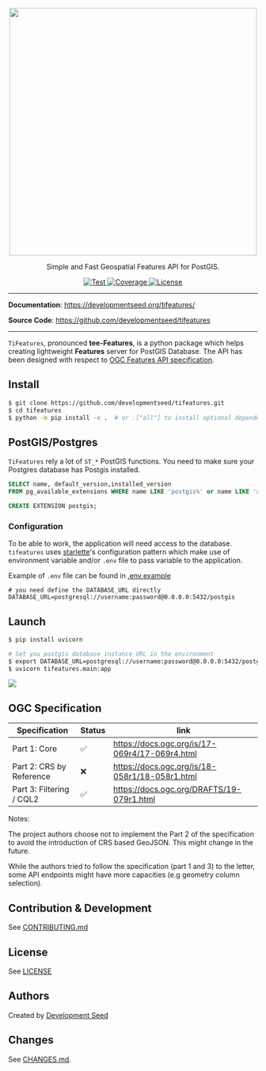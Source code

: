 <p align="center">
  <img width="500" src="https://user-images.githubusercontent.com/10407788/172736520-18da1910-87ac-41a9-b6f0-6c6ae503bd5e.png"/>
  <p align="center">Simple and Fast Geospatial Features API for PostGIS.</p>
</p>
<p align="center">
  <a href="https://github.com/developmentseed/tifeatures/actions?query=workflow%3ACI" target="_blank">
      <img src="https://github.com/developmentseed/tifeatures/workflows/CI/badge.svg" alt="Test">
  </a>
  <a href="https://codecov.io/gh/developmentseed/tifeatures" target="_blank">
      <img src="https://codecov.io/gh/developmentseed/tifeatures/branch/master/graph/badge.svg" alt="Coverage">
  </a>
  <a href="https://github.com/developmentseed/tifeatures/blob/master/LICENSE" target="_blank">
      <img src="https://img.shields.io/github/license/developmentseed/tifeatures.svg" alt="License">

  </a>
</p>

---

**Documentation**: <a href="https://developmentseed.org/tifeatures/" target="_blank">https://developmentseed.org/tifeatures/</a>

**Source Code**: <a href="https://github.com/developmentseed/tifeatures" target="_blank">https://github.com/developmentseed/tifeatures</a>

---

`TiFeatures`, pronounced **tee-Features**, is a python package which helps creating lightweight **Features** server for PostGIS Database. The API has been designed with respect to [OGC Features API specification](https://github.com/opengeospatial/ogcapi-features).

## Install

```bash
$ git clone https://github.com/developmentseed/tifeatures.git
$ cd tifeatures
$ python -m pip install -e .  # or .["all"] to install optional dependencies
```

## PostGIS/Postgres

`TiFeatures` rely a lot of `ST_*` PostGIS functions. You need to make sure your Postgres database has Postgis installed.

```sql
SELECT name, default_version,installed_version
FROM pg_available_extensions WHERE name LIKE 'postgis%' or name LIKE 'address%';
```

```sql
CREATE EXTENSION postgis;
```

### Configuration

To be able to work, the application will need access to the database. `tifeatures` uses [starlette](https://www.starlette.io/config/)'s configuration pattern which make use of environment variable and/or `.env` file to pass variable to the application.

Example of `.env` file can be found in [.env.example](https://github.com/developmentseed/tifeatures/blob/master/.env.example)

```
# you need define the DATABASE_URL directly
DATABASE_URL=postgresql://username:password@0.0.0.0:5432/postgis
```

## Launch

```bash
$ pip install uvicorn

# Set you postgis database instance URL in the environment
$ export DATABASE_URL=postgresql://username:password@0.0.0.0:5432/postgis
$ uvicorn tifeatures.main:app
```

![](https://user-images.githubusercontent.com/10407788/152539521-eadb9680-44ea-4647-b65d-d6644169db85.png)

## OGC Specification

Specification | Status | link |
|          -- |     -- |   -- |
Part 1: Core             | ✅ | https://docs.ogc.org/is/17-069r4/17-069r4.html
Part 2: CRS by Reference | ❌ | https://docs.ogc.org/is/18-058r1/18-058r1.html
Part 3: Filtering / CQL2 | ✅ | https://docs.ogc.org/DRAFTS/19-079r1.html

Notes:

The project authors choose not to implement the Part 2 of the specification to avoid the introduction of CRS based GeoJSON. This might change in the future.

While the authors tried to follow the specification (part 1 and 3) to the letter, some API endpoints might have more capacities (e.g geometry column selection).

## Contribution & Development

See [CONTRIBUTING.md](https://github.com/developmentseed/tifeatures/blob/master/CONTRIBUTING.md)

## License

See [LICENSE](https://github.com/developmentseed/tifeatures/blob/master/LICENSE)

## Authors

Created by [Development Seed](<http://developmentseed.org>)

## Changes

See [CHANGES.md](https://github.com/developmentseed/tifeatures/blob/master/CHANGES.md).

